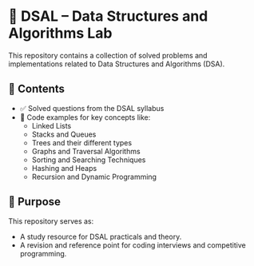 # 📘 DSAL – Data Structures and Algorithms Lab

This repository contains a collection of solved problems and implementations related to Data Structures and Algorithms (DSA). 


## 📂 Contents

- ✅ Solved questions from the DSAL syllabus
- 📌 Code examples for key concepts like:
  - Linked Lists
  - Stacks and Queues
  - Trees and their different types
  - Graphs and Traversal Algorithms
  - Sorting and Searching Techniques
  - Hashing and Heaps
  - Recursion and Dynamic Programming

## 🧠 Purpose

This repository serves as:

- A study resource for DSAL practicals and theory.
- A revision and reference point for coding interviews and competitive programming.

